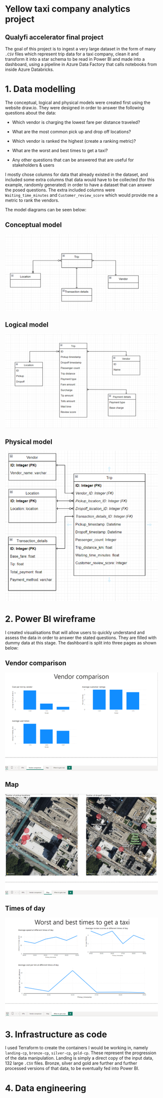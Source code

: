 
# Yellow taxi company analytics project
## Qualyfi accelerator final project
The goal of this project is to ingest a very large dataset in the form of many `.CSV` files which represent trip data for a taxi company, clean it and transform it into a star schema to be read in Power BI and made into a dashboard, using a pipeline in Azure Data Factory that calls notebooks from inside Azure Databricks.

# 1. Data modelling

The conceptual, logical and physical models were created first using the website draw.io. They were designed in order to answer the following questions about the data:  
* Which vendor is charging the lowest fare per distance traveled? 

* What are the most common pick up and drop off locations? 

* Which vendor is ranked the highest (create a ranking metric)? 

* What are the worst and best times to get a taxi? 

* Any other questions that can be answered that are useful for stakeholders & users


I mostly chose columns for data that already existed in the dataset, and included some extra columns that data would have to be collected (for this example, randomly generated) in order to have a dataset that can answer the posed questions. The extra included columns were `Waiting_time_minutes` and `Customer_review_score` which would provide me a metric to rank the vendors.

The model diagrams can be seen below:
## Conceptual model
![image](conceptual.png)

## Logical model
![image](logical.png)

## Physical model
![image](physical.png)

# 2. Power BI wireframe
I created visualisations that will allow users to quickly understand and assess the data in order to answer the stated questions. They are filled with dummy data at this stage. The dashboard is split into three pages as shown below:

## Vendor comparison
![image](vendor_powerbi.png)

## Map
![image](map_powerbi.png)

## Times of day
![image](times_powerbi.png)

# 3. Infrastructure as code
I used Terraform to create the containers I would be working in, namely `landing-cp`, `bronze-cp`, `silver-cp`, `gold-cp`. These represent the progression of the data manipulation. Landing is simply a direct copy of the input data, 132 large `.CSV` files. Bronze, silver and gold are further and further processed versions of that data, to be eventually fed into Power BI.

# 4. Data engineering


